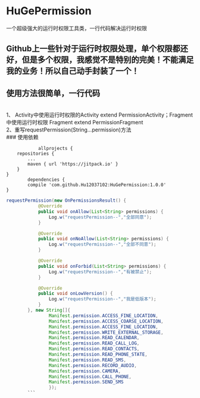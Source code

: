 # HuGePermission
一个超级强大的运行时权限工具类，一行代码解决运行时权限
## Github上一些针对于运行时权限处理，单个权限都还好，但是多个权限，我感觉不是特别的完美！不能满足我的业务！所以自己动手封装了一个！
## 使用方法很简单，一行代码
</br>1、	Activity中使用运行时权限的Activity extend PermissionActivity；Fragment中使用运行时权限 Fragment extend PermissionFragment
</br>2、重写requestPermission(String...permission)方法
</br>	### 使用依赖
             
                allprojects {
		repositories {
			...
			maven { url 'https://jitpack.io' }
		}
	}
            dependencies {
	        compile 'com.github.Hu12037102:HuGePermission:1.0.0'
	}

```java
requestPermission(new OnPermissionsResult() {
            @Override
            public void onAllow(List<String> permissions) {
                Log.w("requestPermission--","全部同意");
            }

            @Override
            public void onNoAllow(List<String> permissions) {
                Log.w("requestPermission--","全部不同意");
            }

            @Override
            public void onForbid(List<String> permissions) {
                Log.w("requestPermission--","有被禁止");
            }

            @Override
            public void onLowVersion() {
                Log.w("requestPermission--","我是低版本");
            }
        }, new String[]{
                Manifest.permission.ACCESS_FINE_LOCATION,
                Manifest.permission.ACCESS_COARSE_LOCATION,
                Manifest.permission.ACCESS_FINE_LOCATION,
                Manifest.permission.WRITE_EXTERNAL_STORAGE,
                Manifest.permission.READ_CALENDAR,
                Manifest.permission.READ_CALL_LOG,
                Manifest.permission.READ_CONTACTS,
                Manifest.permission.READ_PHONE_STATE,
                Manifest.permission.READ_SMS,
                Manifest.permission.RECORD_AUDIO,
                Manifest.permission.CAMERA,
                Manifest.permission.CALL_PHONE,
                Manifest.permission.SEND_SMS
                });
		```
	
            

